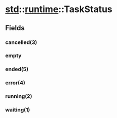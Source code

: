 # [std](/libs/std/)::[runtime](/libs/std/runtime/)::TaskStatus

## Fields

### cancelled(3)

### empty

### ended(5)

### error(4)

### running(2)

### waiting(1)
